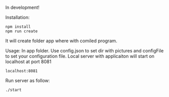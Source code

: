 In development!

Installation:
```
npm install
npm run create
```
It will create folder app where with comiled program.

Usage:
In app folder. Use config.json to set dir with pictures and configFile to set your
configuration file. Local server with applicaiton will start on localhost at port 8081
```
localhost:8081
```

Run server as follow:
```
./start
```
